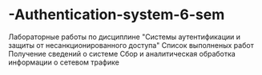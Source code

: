 # -Authentication-system-6-sem
Лабораторные работы по дисциплине "Системы аутентификации и защиты от несанкционированного доступа"
Список выполненых работ
Получение сведений о системе
Сбор и аналитическая обработка информации о сетевом трафике
